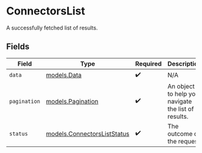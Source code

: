 # ConnectorsList

A successfully fetched list of results.


## Fields

| Field                                                                      | Type                                                                       | Required                                                                   | Description                                                                | Example                                                                    |
| -------------------------------------------------------------------------- | -------------------------------------------------------------------------- | -------------------------------------------------------------------------- | -------------------------------------------------------------------------- | -------------------------------------------------------------------------- |
| `data`                                                                     | [models.Data](../../models/shared/data.md)                                 | :heavy_check_mark:                                                         | N/A                                                                        |                                                                            |
| `pagination`                                                               | [models.Pagination](../../models/shared/pagination.md)                     | :heavy_check_mark:                                                         | An object to help you navigate the list of results.                        |                                                                            |
| `status`                                                                   | [models.ConnectorsListStatus](../../models/shared/connectorsliststatus.md) | :heavy_check_mark:                                                         | The outcome of the request                                                 | success                                                                    |